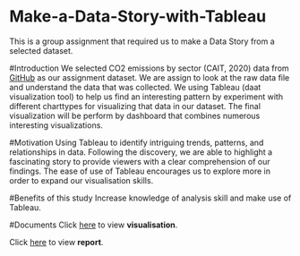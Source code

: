 # Make-a-Data-Story-with-Tableau
This is a group assignment that required us to make a Data Story from a selected dataset.

#Introduction
We selected CO2 emissions by sector (CAIT, 2020) data from [GitHub](https://github.com/owid/owid-datasets/blob/master/datasets/CO2%20emissions%20by%20sector%20(CAIT%2C%202020)/CO2%20emissions%20by%20sector%20(CAIT%2C%202020).csv) as our assignment dataset. We are assign to look at the raw data file and understand the data that was collected. We using Tableau (daat visualization tool) to help us find an interesting pattern by experiment with different charttypes for visualizing that data in our dataset. The final visualization will be perform by dashboard that combines numerous interesting visualizations.

#Motivation
Using Tableau to identify intriguing trends, patterns, and relationships in data. Following the discovery, we are able to highlight a fascinating story to provide viewers with a clear comprehension of our findings. The ease of use of Tableau encourages us to explore more in order to expand our visualisation skills.

#Benefits of this study
Increase knowledge of analysis skill and make use of Tableau.

#Documents
Click [here](https://github.com/Jyy-21/Make-a-Data-Story-with-Tableau/blob/main/Final.twbx) to view **visualisation**.

Click [here](https://github.com/Jyy-21/Make-a-Data-Story-with-Tableau/blob/main/Report.pdf) to view **report**.
